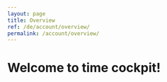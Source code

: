 ```yaml
---
layout: page
title: Overview
ref: /de/account/overview/
permalink: /account/overview/
---
```


<function name="TimeCockpit.Security.AuthenticationRequired.Functions.EnsureAuthentication" /><h1>Welcome to time cockpit!
		</h1><function name="Composite.AspNet.LoadUserControl">
  <param name="Path" value="~/Frontend/Custom/Web/Forms/Controls/MyAccount.ascx" />
</function>